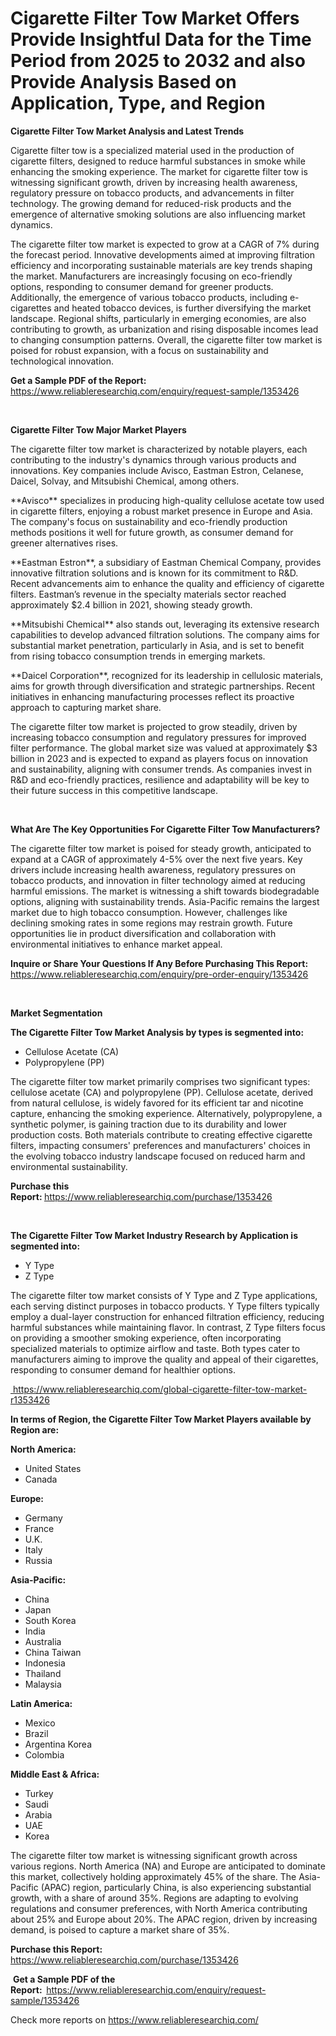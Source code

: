 <p><h1>Cigarette Filter Tow Market Offers Provide Insightful Data for the Time Period from 2025 to 2032 and also Provide Analysis Based on Application, Type, and Region</h1></p><p><strong>Cigarette Filter Tow Market Analysis and Latest Trends</strong></p>
<p><p>Cigarette filter tow is a specialized material used in the production of cigarette filters, designed to reduce harmful substances in smoke while enhancing the smoking experience. The market for cigarette filter tow is witnessing significant growth, driven by increasing health awareness, regulatory pressure on tobacco products, and advancements in filter technology. The growing demand for reduced-risk products and the emergence of alternative smoking solutions are also influencing market dynamics.</p><p>The cigarette filter tow market is expected to grow at a CAGR of 7% during the forecast period. Innovative developments aimed at improving filtration efficiency and incorporating sustainable materials are key trends shaping the market. Manufacturers are increasingly focusing on eco-friendly options, responding to consumer demand for greener products. Additionally, the emergence of various tobacco products, including e-cigarettes and heated tobacco devices, is further diversifying the market landscape. Regional shifts, particularly in emerging economies, are also contributing to growth, as urbanization and rising disposable incomes lead to changing consumption patterns. Overall, the cigarette filter tow market is poised for robust expansion, with a focus on sustainability and technological innovation.</p></p>
<p><strong>Get a Sample PDF of the Report:&nbsp;</strong> <a href="https://www.reliableresearchiq.com/enquiry/request-sample/1353426?utm_campaign=2144&utm_medium=2&utm_source=Github&utm_content=ia&utm_term=04022025&utm_id=cigarette-filter-tow">https://www.reliableresearchiq.com/enquiry/request-sample/1353426</a></p>
<p>&nbsp;</p>
<p><strong>Cigarette Filter Tow Major Market Players</strong></p>
<p><p>The cigarette filter tow market is characterized by notable players, each contributing to the industry's dynamics through various products and innovations. Key companies include Avisco, Eastman Estron, Celanese, Daicel, Solvay, and Mitsubishi Chemical, among others.</p><p>**Avisco** specializes in producing high-quality cellulose acetate tow used in cigarette filters, enjoying a robust market presence in Europe and Asia. The company's focus on sustainability and eco-friendly production methods positions it well for future growth, as consumer demand for greener alternatives rises.</p><p>**Eastman Estron**, a subsidiary of Eastman Chemical Company, provides innovative filtration solutions and is known for its commitment to R&D. Recent advancements aim to enhance the quality and efficiency of cigarette filters. Eastman’s revenue in the specialty materials sector reached approximately $2.4 billion in 2021, showing steady growth.</p><p>**Mitsubishi Chemical** also stands out, leveraging its extensive research capabilities to develop advanced filtration solutions. The company aims for substantial market penetration, particularly in Asia, and is set to benefit from rising tobacco consumption trends in emerging markets.</p><p>**Daicel Corporation**, recognized for its leadership in cellulosic materials, aims for growth through diversification and strategic partnerships. Recent initiatives in enhancing manufacturing processes reflect its proactive approach to capturing market share.</p><p>The cigarette filter tow market is projected to grow steadily, driven by increasing tobacco consumption and regulatory pressures for improved filter performance. The global market size was valued at approximately $3 billion in 2023 and is expected to expand as players focus on innovation and sustainability, aligning with consumer trends. As companies invest in R&D and eco-friendly practices, resilience and adaptability will be key to their future success in this competitive landscape.</p></p>
<p>&nbsp;</p>
<p><strong>What Are The Key Opportunities For Cigarette Filter Tow Manufacturers?</strong></p>
<p><p>The cigarette filter tow market is poised for steady growth, anticipated to expand at a CAGR of approximately 4-5% over the next five years. Key drivers include increasing health awareness, regulatory pressures on tobacco products, and innovation in filter technology aimed at reducing harmful emissions. The market is witnessing a shift towards biodegradable options, aligning with sustainability trends. Asia-Pacific remains the largest market due to high tobacco consumption. However, challenges like declining smoking rates in some regions may restrain growth. Future opportunities lie in product diversification and collaboration with environmental initiatives to enhance market appeal.</p></p>
<p><strong>Inquire or Share Your Questions If Any Before Purchasing This Report:</strong> <a href="https://www.reliableresearchiq.com/enquiry/pre-order-enquiry/1353426?utm_campaign=2144&utm_medium=2&utm_source=Github&utm_content=ia&utm_term=04022025&utm_id=cigarette-filter-tow">https://www.reliableresearchiq.com/enquiry/pre-order-enquiry/1353426</a></p>
<p>&nbsp;</p>
<p><strong>Market Segmentation</strong></p>
<p><strong>The Cigarette Filter Tow Market Analysis by types is segmented into:</strong></p>
<p><ul><li>Cellulose Acetate (CA)</li><li>Polypropylene (PP)</li></ul></p>
<p><p>The cigarette filter tow market primarily comprises two significant types: cellulose acetate (CA) and polypropylene (PP). Cellulose acetate, derived from natural cellulose, is widely favored for its efficient tar and nicotine capture, enhancing the smoking experience. Alternatively, polypropylene, a synthetic polymer, is gaining traction due to its durability and lower production costs. Both materials contribute to creating effective cigarette filters, impacting consumers' preferences and manufacturers' choices in the evolving tobacco industry landscape focused on reduced harm and environmental sustainability.</p></p>
<p><strong>Purchase this Report:&nbsp;</strong><a href="https://www.reliableresearchiq.com/purchase/1353426?utm_campaign=2144&utm_medium=2&utm_source=Github&utm_content=ia&utm_term=04022025&utm_id=cigarette-filter-tow">https://www.reliableresearchiq.com/purchase/1353426</a></p>
<p>&nbsp;</p>
<p><strong>The Cigarette Filter Tow Market Industry Research by Application is segmented into:</strong></p>
<p><ul><li>Y Type</li><li>Z Type</li></ul></p>
<p><p>The cigarette filter tow market consists of Y Type and Z Type applications, each serving distinct purposes in tobacco products. Y Type filters typically employ a dual-layer construction for enhanced filtration efficiency, reducing harmful substances while maintaining flavor. In contrast, Z Type filters focus on providing a smoother smoking experience, often incorporating specialized materials to optimize airflow and taste. Both types cater to manufacturers aiming to improve the quality and appeal of their cigarettes, responding to consumer demand for healthier options.</p></p>
<p><a href="https://www.reliableresearchiq.com/global-cigarette-filter-tow-market-r1353426?utm_campaign=2144&utm_medium=2&utm_source=Github&utm_content=ia&utm_term=04022025&utm_id=cigarette-filter-tow">&nbsp;https://www.reliableresearchiq.com/global-cigarette-filter-tow-market-r1353426</a></p>
<p><strong>In terms of Region, the Cigarette Filter Tow Market Players available by Region are:</strong></p>
<p>
    <p> <strong> North America: </strong>
        <ul>
            <li>United States</li>
            <li>Canada</li>
        </ul>
        </p> 
    <p> <strong> Europe: </strong>
        <ul>
            <li>Germany</li>
            <li>France</li>
            <li>U.K.</li>
            <li>Italy</li>
            <li>Russia</li>
        </ul>
        </p> 
    <p> <strong> Asia-Pacific: </strong>
        <ul>
            <li>China</li>
            <li>Japan</li>
            <li>South Korea</li>
            <li>India</li>
            <li>Australia</li>
            <li>China Taiwan</li>
            <li>Indonesia</li>
            <li>Thailand</li>
            <li>Malaysia</li>
        </ul>
        </p> 
    <p> <strong> Latin America: </strong>
        <ul>
            <li>Mexico</li>
            <li>Brazil</li>
            <li>Argentina Korea</li>
            <li>Colombia</li>
        </ul>
        </p> 
    <p> <strong> Middle East & Africa: </strong>
        <ul>
            <li>Turkey</li>
            <li>Saudi</li>
            <li>Arabia</li>
            <li>UAE</li>
            <li>Korea</li>
        </ul>
    </p>
    </p>
<p><p>The cigarette filter tow market is witnessing significant growth across various regions. North America (NA) and Europe are anticipated to dominate this market, collectively holding approximately 45% of the share. The Asia-Pacific (APAC) region, particularly China, is also experiencing substantial growth, with a share of around 35%. Regions are adapting to evolving regulations and consumer preferences, with North America contributing about 25% and Europe about 20%. The APAC region, driven by increasing demand, is poised to capture a market share of 35%.</p></p>
<p><strong>Purchase this Report: </strong><a href="https://www.reliableresearchiq.com/purchase/1353426?utm_campaign=2144&utm_medium=2&utm_source=Github&utm_content=ia&utm_term=04022025&utm_id=cigarette-filter-tow">https://www.reliableresearchiq.com/purchase/1353426</a></p>
<p>&nbsp;<strong>Get a Sample PDF of the Report:&nbsp;&nbsp;</strong><a href="https://www.reliableresearchiq.com/enquiry/request-sample/1353426?utm_campaign=2144&utm_medium=2&utm_source=Github&utm_content=ia&utm_term=04022025&utm_id=cigarette-filter-tow">https://www.reliableresearchiq.com/enquiry/request-sample/1353426</a></p>
<p><strong></strong></p>
<p>Check more reports on <a href="https://www.reliableresearchiq.com/?utm_campaign=2144&utm_medium=2&utm_source=Github&utm_content=ia&utm_term=04022025&utm_id=cigarette-filter-tow">https://www.reliableresearchiq.com/</a></p>